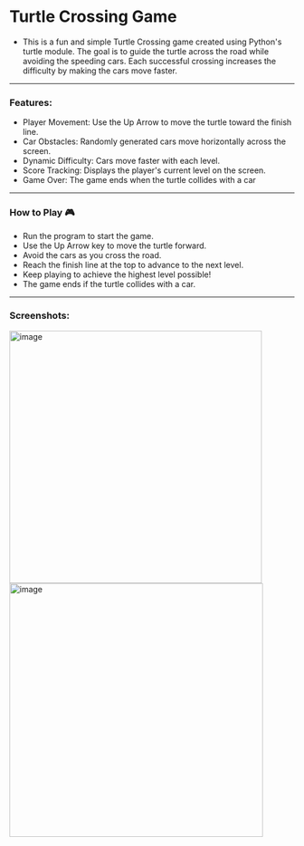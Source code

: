 # Turtle Crossing Game

- This is a fun and simple Turtle Crossing game created using Python's turtle module. The goal is to guide the turtle across the road while avoiding the speeding cars. Each successful crossing increases the difficulty by making the cars move faster.

---

### Features:

- Player Movement: Use the Up Arrow to move the turtle toward the finish line.
- Car Obstacles: Randomly generated cars move horizontally across the screen.
- Dynamic Difficulty: Cars move faster with each level.
- Score Tracking: Displays the player's current level on the screen.
- Game Over: The game ends when the turtle collides with a car

---

### How to Play 🎮
- Run the program to start the game.
- Use the Up Arrow key to move the turtle forward.
- Avoid the cars as you cross the road.
- Reach the finish line at the top to advance to the next level.
- Keep playing to achieve the highest level possible!
- The game ends if the turtle collides with a car.

---

### Screenshots:

<img width="446" alt="image" src="https://github.com/user-attachments/assets/4704b666-53ab-4bac-b915-9b5c90d78eef">
<img width="448" alt="image" src="https://github.com/user-attachments/assets/562cd20d-33f8-4aa0-9e94-488597c5eea4">

